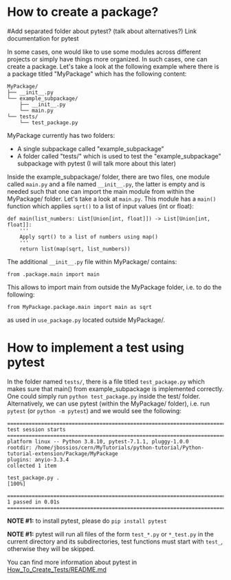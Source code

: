 # How to create a package?

#Add separated folder about pytest? (talk about alternatives?) Link documentation for pytest

In some cases, one would like to use some modules across different projects or simply have things more organized. In such cases, one can create a package. Let's take a look at the following example where there is a package titled "MyPackage" which has the following content:

```
MyPackage/
├── __init__.py
└── example_subpackage/
    ├── __init__.py
    └── main.py
└── tests/
    └── test_package.py
```

MyPackage currently has two folders:
- A single subpackage called "example_subpackage"
- A folder called "tests/" which is used to test the "example_subpackage" subpackage with pytest (I will talk more about this later)

Inside the example_subpackage/ folder, there are two files, one module called ```main.py``` and a file named ```__init__.py```, the latter is empty and is needed such that one can import the main module from within the MyPackage/ folder. Let's take a look at ```main.py```. This module has a ```main()``` function which applies ```sqrt()``` to a list of input values (int or float):

```
def main(list_numbers: List[Union[int, float]]) -> List[Union[int, float]]:
    '''
    Apply sqrt() to a list of numbers using map()
    '''
    return list(map(sqrt, list_numbers))
```

The additional ```__init__.py``` file within MyPackage/ contains:

```
from .package.main import main
```

This allows to import main from outside the MyPackage folder, i.e. to do the following:

```
from MyPackage.package.main import main as sqrt
```

as used in ```use_package.py``` located outside MyPackage/.


# How to implement a test using pytest

In the folder named ```tests/```, there is a file titled ```test_package.py``` which makes sure that main() from example_subpackage is implemented correctly. One could simply run ```python test_package.py``` inside the test/ folder. Alternatively, we can use pytest (within the MyPackage/ folder), i.e. run ```pytest``` (or ```python -m pytest```) and we would see the following:

```
=============================================================================================== test session starts ===============================================================================================
platform linux -- Python 3.8.10, pytest-7.1.1, pluggy-1.0.0
rootdir: /home/jbossios/cern/MyTutorials/python-tutorial/Python-tutorial-extension/Package/MyPackage
plugins: anyio-3.3.4
collected 1 item

test_package.py .                                                                                                                                                                                           [100%]

================================================================================================ 1 passed in 0.01s ================================================================================================
```

**NOTE #1:** to install pytest, please do ```pip install pytest```

**NOTE #1:** pytest will run all files of the form ```test_*.py``` or ```*_test.py``` in the current directory and its subdirectories, test functions must start with ```test_```, otherwise they will be skipped.

You can find more information about pytest in [How_To_Create_Tests/README.md](https://github.com/jbossios/python-tutorial/tree/master/Python-tutorial-extension/How_To_Create_Tests/README.md)
